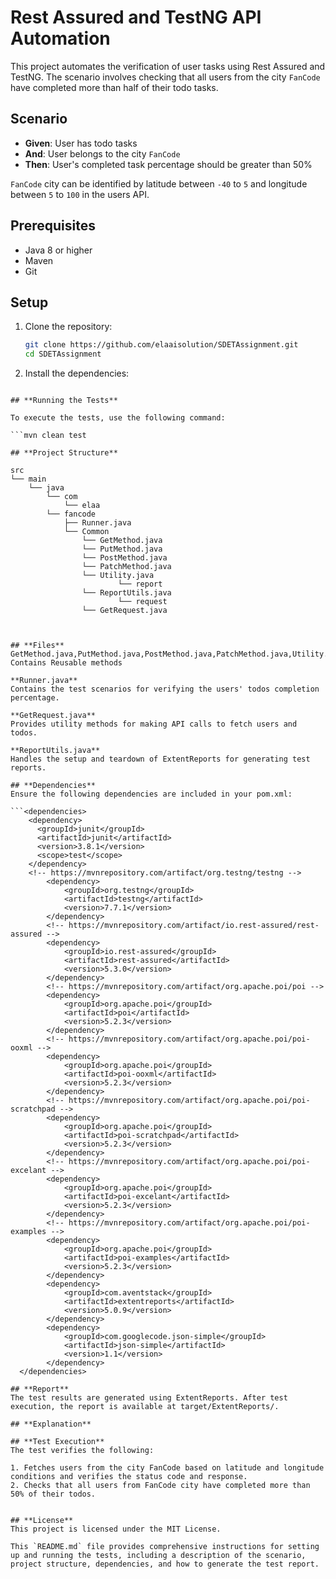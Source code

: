 # Rest Assured and TestNG API Automation

This project automates the verification of user tasks using Rest Assured and TestNG. The scenario involves checking that all users from the city `FanCode` have completed more than half of their todo tasks.

## Scenario

- **Given**: User has todo tasks
- **And**: User belongs to the city `FanCode`
- **Then**: User's completed task percentage should be greater than 50%

`FanCode` city can be identified by latitude between `-40` to `5` and longitude between `5` to `100` in the users API.

## Prerequisites

- Java 8 or higher
- Maven
- Git

## Setup

1. Clone the repository:
   ```sh
   git clone https://github.com/elaaisolution/SDETAssignment.git
   cd SDETAssignment

2. Install the dependencies:

```mvn clean install

## **Running the Tests**

To execute the tests, use the following command:

```mvn clean test

## **Project Structure**

src
└── main
    └── java
        └── com
            └── elaa
		└── fancode
			├── Runner.java
			└── Common
			    └── GetMethod.java
			    └── PutMethod.java
			    └── PostMethod.java
			    └── PatchMethod.java
			    └── Utility.java
                    	└── report
			    └── ReportUtils.java
                    	└── request
	 		    └── GetRequest.java



## **Files**
GetMethod.java,PutMethod.java,PostMethod.java,PatchMethod.java,Utility.java
Contains Reusable methods

**Runner.java**
Contains the test scenarios for verifying the users' todos completion percentage.

**GetRequest.java**
Provides utility methods for making API calls to fetch users and todos.

**ReportUtils.java**
Handles the setup and teardown of ExtentReports for generating test reports.

## **Dependencies**
Ensure the following dependencies are included in your pom.xml:

```<dependencies>
    <dependency>
      <groupId>junit</groupId>
      <artifactId>junit</artifactId>
      <version>3.8.1</version>
      <scope>test</scope>
    </dependency>
    <!-- https://mvnrepository.com/artifact/org.testng/testng -->
		<dependency>
			<groupId>org.testng</groupId>
			<artifactId>testng</artifactId>
			<version>7.7.1</version>
		</dependency>
		<!-- https://mvnrepository.com/artifact/io.rest-assured/rest-assured -->
		<dependency>
			<groupId>io.rest-assured</groupId>
			<artifactId>rest-assured</artifactId>
			<version>5.3.0</version>
		</dependency>
		<!-- https://mvnrepository.com/artifact/org.apache.poi/poi -->
		<dependency>
			<groupId>org.apache.poi</groupId>
			<artifactId>poi</artifactId>
			<version>5.2.3</version>
		</dependency>
		<!-- https://mvnrepository.com/artifact/org.apache.poi/poi-ooxml -->
		<dependency>
			<groupId>org.apache.poi</groupId>
			<artifactId>poi-ooxml</artifactId>
			<version>5.2.3</version>
		</dependency>
		<!-- https://mvnrepository.com/artifact/org.apache.poi/poi-scratchpad -->
		<dependency>
			<groupId>org.apache.poi</groupId>
			<artifactId>poi-scratchpad</artifactId>
			<version>5.2.3</version>
		</dependency>
		<!-- https://mvnrepository.com/artifact/org.apache.poi/poi-excelant -->
		<dependency>
			<groupId>org.apache.poi</groupId>
			<artifactId>poi-excelant</artifactId>
			<version>5.2.3</version>
		</dependency>
		<!-- https://mvnrepository.com/artifact/org.apache.poi/poi-examples -->
		<dependency>
			<groupId>org.apache.poi</groupId>
			<artifactId>poi-examples</artifactId>
			<version>5.2.3</version>
		</dependency>
		<dependency>
            <groupId>com.aventstack</groupId>
            <artifactId>extentreports</artifactId>
            <version>5.0.9</version>
        </dependency>
        <dependency>
    		<groupId>com.googlecode.json-simple</groupId>
    		<artifactId>json-simple</artifactId>
    		<version>1.1</version>
		</dependency>
  </dependencies>
  
## **Report**
The test results are generated using ExtentReports. After test execution, the report is available at target/ExtentReports/.

## **Explanation**

## **Test Execution**
The test verifies the following:

1. Fetches users from the city FanCode based on latitude and longitude conditions and verifies the status code and response.
2. Checks that all users from FanCode city have completed more than 50% of their todos.


## **License**
This project is licensed under the MIT License.

This `README.md` file provides comprehensive instructions for setting up and running the tests, including a description of the scenario, project structure, dependencies, and how to generate the test report.
